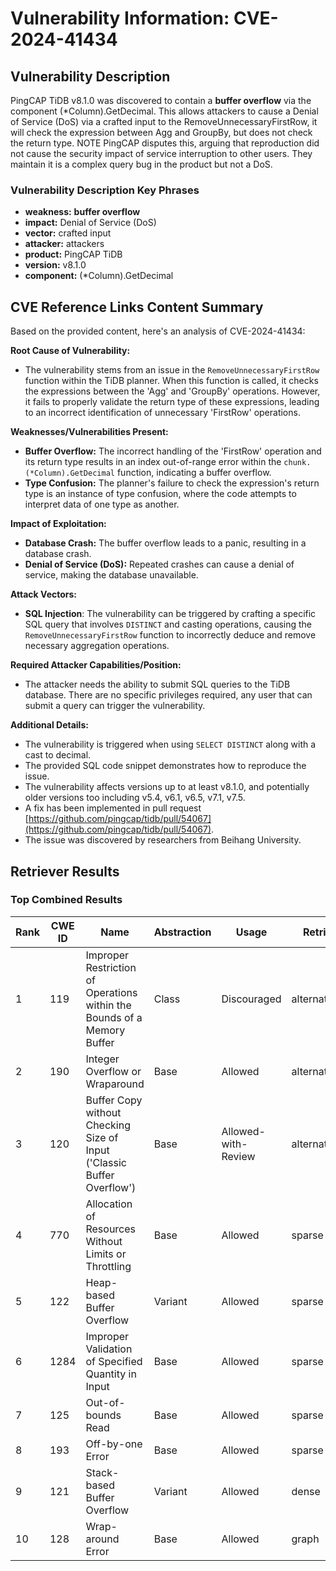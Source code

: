 # Vulnerability Information: CVE-2024-41434

## Vulnerability Description
PingCAP TiDB v8.1.0 was discovered to contain a **buffer overflow** via the component (*Column).GetDecimal. This allows attackers to cause a Denial of Service (DoS) via a crafted input to the RemoveUnnecessaryFirstRow, it will check the expression between Agg and GroupBy, but does not check the return type. NOTE PingCAP disputes this, arguing that reproduction did not cause the security impact of service interruption to other users. They maintain it is a complex query bug in the product but not a DoS.

### Vulnerability Description Key Phrases
- **weakness:** **buffer overflow**
- **impact:** Denial of Service (DoS)
- **vector:** crafted input
- **attacker:** attackers
- **product:** PingCAP TiDB
- **version:** v8.1.0
- **component:** (*Column).GetDecimal

## CVE Reference Links Content Summary
Based on the provided content, here's an analysis of CVE-2024-41434:

**Root Cause of Vulnerability:**
- The vulnerability stems from an issue in the `RemoveUnnecessaryFirstRow` function within the TiDB planner. When this function is called, it checks the expressions between the 'Agg' and 'GroupBy' operations. However, it fails to properly validate the return type of these expressions, leading to an incorrect identification of unnecessary 'FirstRow' operations.

**Weaknesses/Vulnerabilities Present:**
- **Buffer Overflow:** The incorrect handling of the 'FirstRow' operation and its return type results in an index out-of-range error within the `chunk.(*Column).GetDecimal` function, indicating a buffer overflow.
- **Type Confusion:**  The planner's failure to check the expression's return type is an instance of type confusion, where the code attempts to interpret data of one type as another.

**Impact of Exploitation:**
- **Database Crash:** The buffer overflow leads to a panic, resulting in a database crash.
- **Denial of Service (DoS):** Repeated crashes can cause a denial of service, making the database unavailable.

**Attack Vectors:**
- **SQL Injection**: The vulnerability can be triggered by crafting a specific SQL query that involves `DISTINCT`  and casting operations, causing the `RemoveUnnecessaryFirstRow` function to incorrectly deduce and remove necessary aggregation operations.

**Required Attacker Capabilities/Position:**
- The attacker needs the ability to submit SQL queries to the TiDB database. There are no specific privileges required, any user that can submit a query can trigger the vulnerability.

**Additional Details:**
- The vulnerability is triggered when using `SELECT DISTINCT` along with a cast to decimal.
- The provided SQL code snippet demonstrates how to reproduce the issue.
- The vulnerability affects versions up to at least v8.1.0, and potentially older versions too including v5.4, v6.1, v6.5, v7.1, v7.5.
- A fix has been implemented in pull request  [https://github.com/pingcap/tidb/pull/54067](https://github.com/pingcap/tidb/pull/54067).
- The issue was discovered by researchers from Beihang University.

## Retriever Results

### Top Combined Results

| Rank | CWE ID | Name | Abstraction | Usage  | Retrievers | Individual Scores |
|------|--------|------|-------------|-------|------------|-------------------|
| 1 | 119 | Improper Restriction of Operations within the Bounds of a Memory Buffer | Class | Discouraged | alternate_terms | 1.000 |
| 2 | 190 | Integer Overflow or Wraparound | Base | Allowed | alternate_terms | 0.800 |
| 3 | 120 | Buffer Copy without Checking Size of Input ('Classic Buffer Overflow') | Base | Allowed-with-Review | alternate_terms | 0.700 |
| 4 | 770 | Allocation of Resources Without Limits or Throttling | Base | Allowed | sparse | 0.454 |
| 5 | 122 | Heap-based Buffer Overflow | Variant | Allowed | sparse | 0.445 |
| 6 | 1284 | Improper Validation of Specified Quantity in Input | Base | Allowed | sparse | 0.442 |
| 7 | 125 | Out-of-bounds Read | Base | Allowed | sparse | 0.434 |
| 8 | 193 | Off-by-one Error | Base | Allowed | sparse | 0.431 |
| 9 | 121 | Stack-based Buffer Overflow | Variant | Allowed | dense | 0.471 |
| 10 | 128 | Wrap-around Error | Base | Allowed | graph | 0.003 |

